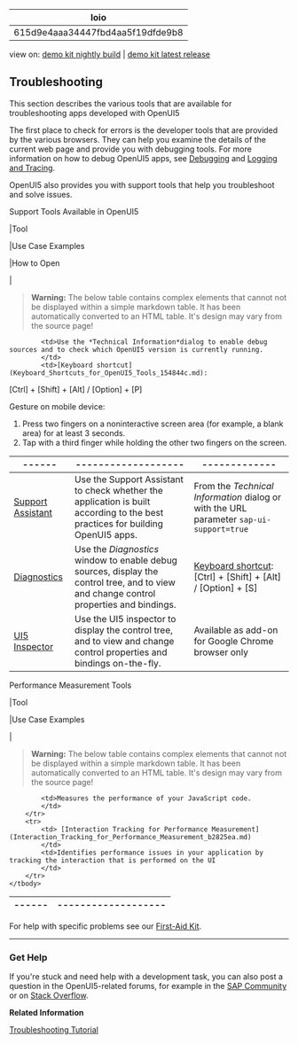 <!-- loio615d9e4aaa34447fbd4aa5f19dfde9b8 -->

| loio |
| -----|
| 615d9e4aaa34447fbd4aa5f19dfde9b8 |

<div id="loio">

view on: [demo kit nightly build](https://openui5nightly.hana.ondemand.com/#/topic/615d9e4aaa34447fbd4aa5f19dfde9b8) | [demo kit latest release](https://openui5.hana.ondemand.com/#/topic/615d9e4aaa34447fbd4aa5f19dfde9b8)</div>

## Troubleshooting

This section describes the various tools that are available for troubleshooting apps developed with OpenUI5

The first place to check for errors is the developer tools that are provided by the various browsers. They can help you examine the details of the current web page and provide you with debugging tools. For more information on how to debug OpenUI5 apps, see [Debugging](Debugging_c9b0f8c.md#loioc9b0f8cca852443f9b8d3bf8ba5626ab) and [Logging and Tracing](Logging_and_Tracing_9f4d62c.md).

     

OpenUI5 also provides you with support tools that help you troubleshoot and solve issues.

 <a name="loio615d9e4aaa34447fbd4aa5f19dfde9b8__table_ugc_h2n_tv"/>Support Tools Available in OpenUI5

|Tool

|Use Case Examples

|How to Open

|
 > **Warning:** The below table contains complex elements that cannot not be displayed within a simple markdown table. It has been automatically converted to an HTML table. It's design may vary from the source page!

<table>
	<thead>
		<tr>
			<th>------</th>
			<th>-------------------</th>
			<th>-------------</th>
		</tr>
	</thead>
	<tbody>

			<td>Use the *Technical Information*dialog to enable debug sources and to check which OpenUI5 version is currently running.
			</td>
			<td>[Keyboard shortcut](Keyboard_Shortcuts_for_OpenUI5_Tools_154844c.md):
 [Ctrl\] + [Shift\] + [Alt\] / [Option\] + [P\] 

Gesture on mobile device:

1.  Press two fingers on a noninteractive screen area \(for example, a blank area\) for at least 3 seconds.
2.  Tap with a third finger while holding the other two fingers on the screen.
			</td>
		</tr>
		<tr>
			<td> [Support Assistant](Support_Assistant_57ccd7d.md) 
			</td>
			<td>Use the Support Assistant to check whether the application is built according to the best practices for building OpenUI5 apps.
			</td>
			<td>From the *Technical Information* dialog or with the URL parameter `sap-ui-support=true` 
			</td>
		</tr>
		<tr>
			<td> [Diagnostics](Diagnostics_6ec18e8.md#loio6ec18e80b0ce47f290bc2645b0cc86e6) 
			</td>
			<td>Use the *Diagnostics* window to enable debug sources, display the control tree, and to view and change control properties and bindings.
			</td>
			<td>[Keyboard shortcut](Keyboard_Shortcuts_for_OpenUI5_Tools_154844c.md):
 [Ctrl\] + [Shift\] + [Alt\] / [Option\] + [S\] 
			</td>
		</tr>
		<tr>
			<td> [UI5 Inspector](UI5_Inspector_b24e724.md) 
			</td>
			<td>Use the UI5 inspector to display the control tree, and to view and change control properties and bindings on-the-fly.
			</td>
			<td>Available as add-on for Google Chrome browser only
			</td>
		</tr>
	</tbody>
</table>

 <a name="loio615d9e4aaa34447fbd4aa5f19dfde9b8__table_o55_rvb_p1b"/>Performance Measurement Tools

|Tool

|Use Case Examples

|
 > **Warning:** The below table contains complex elements that cannot not be displayed within a simple markdown table. It has been automatically converted to an HTML table. It's design may vary from the source page!

<table>
	<thead>
		<tr>
			<th>------</th>
			<th>-------------------</th>
		</tr>
	</thead>
	<tbody>

			<td>Measures the performance of your JavaScript code.
			</td>
		</tr>
		<tr>
			<td> [Interaction Tracking for Performance Measurement](Interaction_Tracking_for_Performance_Measurement_b2825ea.md) 
			</td>
			<td>Identifies performance issues in your application by tracking the interaction that is performed on the UI
			</td>
		</tr>
	</tbody>
</table>

For help with specific problems see our [First-Aid Kit](First-Aid_Kit_dfe4f79.md).

***

<a name="loio615d9e4aaa34447fbd4aa5f19dfde9b8__section_sjf_1rz_s1b"/>

### Get Help

If you're stuck and need help with a development task, you can also post a question in the OpenUI5-related forums, for example in the [SAP Community](https://www.sap.com/community/topic/ui5.html) or on [Stack Overflow](https://stackoverflow.com/search?q=sapui5).

**Related Information**  


[Troubleshooting Tutorial](Troubleshooting_5661952.md)

